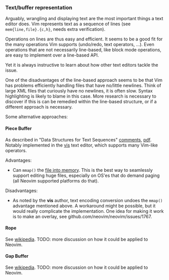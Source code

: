 ### Text/buffer representation

Arguably, wrangling and displaying text are the most important things a text editor does. Vim represents text as a sequence of lines (see `mem{line,file}.{c,h}`, needs extra verification). 

Operations on lines are thus easy and efficient. It seems to be a good fit for the many operations Vim supports (undo/redo, text operators, ...). Even operations that are not necessarily line-based, like block mode operations, are easy to implement over a line-based API.

Yet it is always instructive to learn about how other text editors tackle the issue.

One of the disadvantages of the line-based approach seems to be that Vim has problems efficiently handling files that have no/little newlines. Think of large XML files that curiously have no newlines, it is often slow. Syntax highlighting is likely to blame in this case. More research is necessary to discover if this is can be remedied within the line-based structure, or if a different approach is necessary.

Some alternative approaches:

#### Piece Buffer

As described in "Data Structures for Text Sequences" [comments](https://news.ycombinator.com/item?id=8827887), [pdf](https://www.cs.unm.edu/~crowley/papers/sds.pdf). Notably implemented in the [vis](github.com/martanne/vis) text editor, which supports many Vim-like operators.

Advantages:
- Can `mmap()` the [file into memory](http://lists.suckless.org/dev/1409/23497.html). This is the best way to seamlessly support editing huge files, especially on OS'es that do demand paging (all Neovim supported platforms do that).

Disadvantages:
- As noted by the **vis** author, text encoding conversion undoes the `mmap()` advantage mentioned above. A workaround might be possible, but it would really complicate the implementation. One idea for making it work is to make an overlay, see github.com/neovim/neovim/issues/1767.

#### Rope

See [wikipedia](http://en.wikipedia.org/wiki/Rope_%28data_structure%29). TODO: more discussion on how it could be applied to Neovim.

#### Gap Buffer

See [wikipedia](http://en.wikipedia.org/wiki/Gap_buffer). TODO: more discussion on how it could be applied to Neovim.